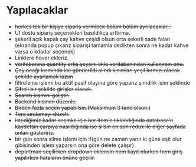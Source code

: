 # Yapılacaklar

- ~~herkes tek bir kişiye sipariş vermicek bölüm bölüm ayrılacaklar...~~
- UI dostu sipariş seçenekleri basıldıkça arttırma.
- şekerli açık kapalı çay kahve çeşidi olsun orta şekerli sade falan (ekranda popup çıkarız siparişi tamamla dedikten sonra ne kadar kahve varsa o kdadar seçenek)
- Linklere hover ekleriz.
- ~~veritabanına quantity artış şeysini ekle veritabanından kullanırsın onu.~~
- ~~Çay ocağı kısmında ise gönderildi alındı kısımları yeşil kırmızı olacak şekilde ayarlamak lazım~~
- filtreleme işlemi bu aktif pasif olayına göre yaparız şimdilik isim şeklinde
-  ~~Şifreli bir şekilde girişler olacak.~~
- ~~Search kısmını geliştir.~~
- ~~Backend kısmını düzenle.~~
- ~~Birden fazla seçim yapabilsin.(Maksimum 3 tane olsun.)~~
- ~~Ters sıralamayı düzelt.~~
- ~~istediğimiz kadar seçmke için her item'e tıklandığında database'e kaydetsin çarpıya basıldığında ise silsin en son redux ile diğer sayfada onları gösteririz.~~
- bir gün sonra silme işlemi için if(gün ne zaman yarın ki güne eşit olur gibisinden işlem yaparsın ona göre delete çalışır)
- ~~departman seçilirken dropdown eklensin hem kayıt olurken hem giriş yapılırken hataların önüne geçilir.~~
